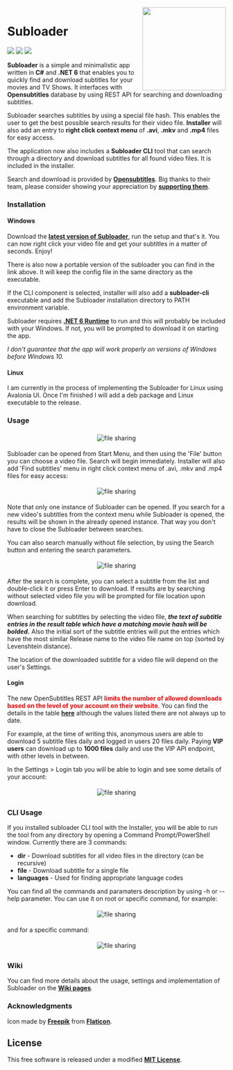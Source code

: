 <img align="right" height="192px" src="https://raw.githubusercontent.com/Valyreon/Subloader/master/subtitles.png"/>

# Subloader
![](https://img.shields.io/badge/Price-Free-brightgreen.svg)
![](https://img.shields.io/badge/License-MIT-blue.svg)
![](https://img.shields.io/badge/Release-1.6.0-blue.svg)

**Subloader** is a simple and minimalistic app written in **C#** and **.NET 6** that enables you to quickly find and download subtitles for your movies and TV Shows. It interfaces with **Opensubtitles** database by using REST API for searching and downloading subtitles.

Subloader searches subtitles by using a special file hash. This enables the user to get the best possible search results for their video file. **Installer** will also add an entry to **right click context menu** of **.avi**, **.mkv** and **.mp4** files for easy access.

The application now also includes a **Subloader CLI** tool that can search through a directory and download subtitles for all found video files. It is included in the installer.

Search and download is provided by **[Opensubtitles](http://www.opensubtitles.com/)**. Big thanks to their team, please consider showing your appreciation by **[supporting them](https://www.opensubtitles.com/en/support_us/)**.

### Installation

#### Windows
Download the **[latest version of Subloader](https://github.com/Valyreon/Subloader/releases/latest)**, run the setup and that's it. You can now right click your video file and get your subtitles in a matter of seconds. Enjoy!

There is also now a portable version of the subloader you can find in the link above. It will keep the config file in the same directory as the executable.

If the CLI component is selected, installer will also add a **subloader-cli** executable and add the Subloader installation directory to PATH environment variable.

Subloader requires **[.NET 6 Runtime](https://dotnet.microsoft.com/download)** to run and this will probably be included with your Windows. If not, you will be prompted to download it on starting the app.

_I don't guarantee that the app will work properly on versions of Windows before Windows 10._

#### Linux
I am currently in the process of implementing the Subloader for Linux using Avalonia UI. Once I'm finished I will add a deb package and Linux executable to the release.

### Usage

<p align="center"><img src="./Screenshots/mainView.png?raw=true" title="file sharing" align="center" hspace="5" vspace="5">

Subloader can be opened from Start Menu, and then using the 'File' button you can choose a video file. Search will begin immediately. Installer will also add 'Find subtitles' menu in right click context menu of .avi, .mkv and .mp4 files for easy access:

<p align="center"><img src="./Screenshots/contextMenu.png?raw=true" title="file sharing" align="center" hspace="5" vspace="5">

Note that only one instance of Subloader can be opened. If you search for a new video's subtitles from the context menu while Subloader is opened, the results will be shown in the already opened instance. That way you don't have to close the Subloader between searches.

You can also search manually without file selection, by using the Search button and entering the search parameters.

<p align="center"><img src="./Screenshots/searchView.png?raw=true" title="file sharing" align="center" hspace="5" vspace="5">

After the search is complete, you can select a subtitle from the list and double-click it or press Enter to download. If results are by searching without selected video file you will be prompted for file location upon download.

When searching for subtitles by selecting the video file, **_the text of subtitle entries in the result table which have a matching movie hash will be bolded._** Also the initial sort of the subtitle entries will put the entries which have the most similar Release name to the video file name on top (sorted by Levenshtein distance).

The location of the downloaded subtitle for a video file will depend on the user's Settings.

#### Login

The new OpenSubtitles REST API <span style="color:red">**limits the number of allowed downloads based on the level of your account on their website**</span>. You can find the details in the table **[here](https://www.opensubtitles.com/en/support_us/)** although the values listed there are not always up to date.

For example, at the time of writing this, anonymous users are able to download 5 subtitle files daily and logged in users 20 files daily. Paying **VIP users** can download up to **1000 files** daily and use the VIP API endpoint, with other levels in between.

In the Settings > Login tab you will be able to login and see some details of your account:

<p align="center"><img src="./Screenshots/loggedInView.png?raw=true" title="file sharing" align="center" hspace="5" vspace="5">

### CLI Usage

If you installed subloader CLI tool with the Installer, you will be able to run the tool from any directory by opening a Command Prompt/PowerShell window. Currently there are 3 commands:

* **dir** - Download subtitles for all video files in the directory (can be recursive)
* **file** - Download subtitle for a single file
* **languages** - Used for finding appropriate language codes

You can find all the commands and paramaters description by using -h or --help parameter. You can use it on root or specific command, for example:

<p align="center"><img src="./Screenshots/terminalRootHelp.png?raw=true" title="file sharing" align="center" hspace="5" vspace="5">

and for a specific command:

<p align="center"><img src="./Screenshots/terminalDirHelp.png?raw=true" title="file sharing" align="center" hspace="5" vspace="5">

### Wiki

You can find more details about the usage, settings and implementation of Subloader on the **[Wiki pages](https://github.com/Valyreon/Subloader/wiki)**.

### Acknowledgments

Icon made by **[Freepik](https://www.flaticon.com/authors/freepik)** from **[Flaticon](https://www.flaticon.com )**.

License
----

This free software is released under a modified **[MIT License](https://opensource.org/licenses/MIT)**.
